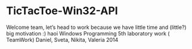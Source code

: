 TicTacToe-Win32-API
===================

Welcome team, let’s head to work because we have little time and (little?) big motivation :)
haoi
Windows Programming 5th laboratory work ( TeamWork)
Daniel, Sveta, Nikita, Valeria
2014

